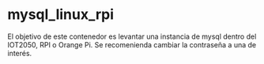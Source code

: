 # mysql_linux_rpi
El objetivo de este contenedor es levantar una instancia de  mysql dentro del IOT2050, RPI o Orange Pi. Se recomenienda cambiar la contraseña a una de interés.
